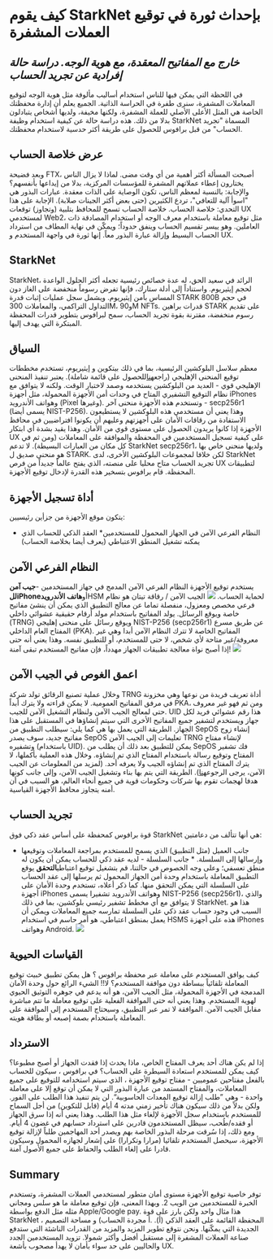 # كيف يقوم StarkNet بإحداث ثورة في توقيع العملات المشفرة
## *خارج مع المفاتيح المعقدة، مع هوية الوجه. دراسة حالة إفرادية عن تجريد الحساب*
في اللحظة التي يمكن فيها للناس استخدام أساليب مألوفة مثل هوية الوجه لتوقيع المعاملات المشفرة، سنرى طفرة في الحراسة الذاتية. الجميع يعلم أن إدارة محفظتك الخاصة هي المثل الأعلى الأصلي للعملة المشفرة، ولكنها مخيفة، ولديها أشخاص يتبادلون بدلا من ذلك. هذه دراسة حالة عن كيفية استخدام وظيفة StarkNet المسماة "تجريد الحساب" من قبل برافوس للحصول على طريقة أكثر حدسية لاستخدام محفظتك.
## عرض خلاصة الحساب
وبعد فضيحة FTX، أصبحت المسألة أكثر أهمية من أي وقت مضى. لماذا لا يزال الناس يختارون إعطاء عملاتهم المشفرة للمؤسسات المركزية، بدلا من إيداعها بأنفسهم؟ والإجابة: بالنسبة لمعظم الناس، تكون الوصاية على الذات معقدة. عبارات البذور هي "اسوأ آلية للتعافي"، تردع الكثيرين (حتى بعض أكثر الجينات صلابة). الإجابة على هذا التحدي: خلاصة الحساب. خلاصة الحساب تسمح للمحافظ بتلبية (وتجاوز) توقعات UX لمستخدمي Web2، مثل توقيع معاملة باستخدام معرف الوجه أو استخدام المصادقة ذات العاملين. وهو ييسر تقسيم الحساب وينفق حدوداً؛ ويمكّن في نهاية المطاف من استرداد الحساب البسيط وإزالة عبارة البذور معاً. إنها ثورة في واجهة المستخدم و UX.
## StarkNet
StarkNet، الرائد في سعيد الحق، له عدة خصائص رئيسية تجعله أكثر الحلول الواعدة لحجم إيثيريوم. واستناداً إلى أدلة ستارك، فإنها تفرض رسوماً منخفضة على الغاز دون المساس بأمن إيثيريوم. ويشمل سجل عمليات إثبات قدرة STARK 800B في حجم التداول التراكمي، والمعاملات 300M، و90M NFTs. قدرات براهين STARK على تقديم رسوم منخفضة، مقترنة بقوة تجريد الحساب، سمح لبرافوس بتطوير قدرات المحفظة المبتكرة التي يهدف إليها.
## السياق
معظم سلاسل البلوكشين الرئيسية، بما في ذلك بيتكوين و إيثيريوم، تستخدم مخططات توقيع المنحنى الإهليجي (راجع[هنا](http://ethanfast.com/top-crypto.html)للحصول على قائمة شاملة). يعتبر تنفيذ المنحنى الإهليجي قوي - العديد من البلوكشين يستخدمه وصمد لاختبار الوقت. ولكنه لا يتوافق مع نظام التوقيع التشفيري المتاح في وحدات أمن الأجهزة المحمولة، مثل أجهزة iPhones وهواتف الأندرويد (Pixel وغيرها). وتستخدم هذه الأجهزة منحنى آخر - secp256r1 (يسمى أيضا NIST-P256). وهذا يعني أن مستخدمي هذه البلوكشين لا يستطيعون الاستفادة من رقاقات الأمان على أجهزتهم وعليهم أن يكونوا افتراضيين في محافظ الأجهزة إذا كانوا يريدون الحصول على مستوى قوي من الأمان. وهذا يقيد بشدة أي ابتكار UX على كيفية تسجيل المستخدمين في المحفظة والموافقة على المعاملات (ومن ثم في كل مكان من العبارات البسيطة). لا تدعم StarkNet secp256r1، ولديها منحنى خاص بها هو منحنى صديق ل STARK. لكن خلافا لمجموعات البلوكشين الأخرى، لدى StarkNet تجريد الحساب متاح محليا على منصته، الذي يفتح عالماً جديداً من فرص UX لتطبيقات المحفظة. قام برافوس بتسخير هذه القدرة لإدخال توقيع الأجهزة.
## أداة تسجيل الأجهزة
يتكون موقع الأجهزة من جزأين رئيسيين:
* النظام الفرعي الآمن في الجهاز المحمول للمستخدمين* العقد الذكي للحساب الذي يمكنه تشغيل المنطق الاعتباطي (يعرف أيضا بخلاصة الحساب)
## النظام الفرعي الآمن
يستخدم توقيع الأجهزة النظام الفرعي الآمن المدمج في جهاز المستخدمين -**جيب آمن للiPhone**أو**هاتف الأندرويد**HSM لحماية الحساب. ![](https://miro.medium.com/max/1400/0*EPm8q10ykvFGnvcv) الجيب الآمن / رقاقة تيتان هو نظام فرعي مخصص ومعزول، منفصلة تماما عن معالج التطبيق الذي يمكن أن ينشئ مفاتيح خاصة ويوقع الرسائل. يولد المفاتيح باستخدام مولد أرقام حقيقية عشوائي داخلي (TRNG) ويوقع رسائل على منحنى إهليجي NIST-P256 (secp256r1) عن طريق مسرع المفتاح العام الداخلي (PKA). المفاتيح الخاصة لا تترك النظام الآمن أبدا وهي غير معروفة/غير متاحة لأي شخص، لا حتى للمستخدم، أو للتطبيق نفسه. وهذا يعني أنه حتى إذا أصبح نواة معالجة تطبيقات الجهاز مهدداً، فإن مفاتيح المستخدم تبقى آمنة! ![](https://miro.medium.com/max/1400/0*yHJ--fK8keNdTci8)
## اعمق الغوص في الجيب الآمن
وخلال عملية تصنيع الرقائق تولد شركة TRNG أداة تعريف فريدة من نوعها وهي مخزونة في مرفق المفاتيح العمومية. لا يمكن قراءته ولا يترك أبداً PKA، ومن ثم فهو غير معروف حتى لمعالج الجيب الآمن ولنظام التشغيل الآمن للجيب. UID هذا رقم عشوائي فريد لكل جهاز ويستخدم لتشفير جميع المفاتيح الأخرى التي سيتم إنشاؤها في المستقبل على هذا الجهاز. الطريقة التي يعمل بها هي كما يلي: سيطلب التطبيق من SepOS إنشاء زوج مفاتيح جديد، سوف يصدر SepOS تعليمات إلى الجيب الآمن TRNG لإنشاء مفتاح وتشفيره (باستخدام UID). يمكن للتطبيق بعد ذلك أن يطلب من SepOS فك تشفير المفتاح وتوقيع رسالة باستخدام المفتاح الذي تم إنشاؤه. وخلال هذه العملية بأكملها، لا يترك المفتاح الذي تم إنشاؤه الجيب ولا يعرفه أحد. (لمزيد من المعلومات عن الجيب الآمن، يرجى الرجوع[هنا](https://support.apple.com/en-il/guide/security/sec59b0b31ff/web)). الطريقة التي يتم بها بناء وتشغيل الجيب الآمن، وإلى جانب كونها هدفا لهجمات تقوم بها شركات وحكومات قوية في جميع أنحاء العالم، هو السبب في أن أمنه يتجاوز محافظ الأجهزة القياسية.
## تجريد الحساب
قوة برافوس كمحفظة على أساس عقد ذكي فوق StarkNet هي أنها تتألف من دعامتين:
* جانب العميل (مثل التطبيق) الذي يسمح للمستخدم بمراجعة المعاملات وتوقيعها وإرسالها إلى السلسلة. * جانب السلسلة - لديه عقد ذكي للحساب يمكن أن يكون له منطق تعسفي؛ وعلى وجه الخصوص في حالتنا، قم بتشغيل توقيع اعتباطي**التحقق** يوقع التطبيق المعاملة باستخدام وحدة أمن الجهاز المحمول ثم يرسلها إلى عقد الحساب على السلسلة التي يمكن التحقق منها. كما ذكر أعلاه، تستخدم وحدة الأمان على أجهزة iPhones وهواتف الأندرويد تشفيرا يسمى NIST-P256 (secp256r1)، والذي لا يتوافق مع أي مخطط تشفير رئيسي بلوكشين، بما في ذلك StarkNet. هذا هو السبب في وجود حساب عقد ذكي على السلسلة تمارسه جميع المعاملات ويمكن أن يعمل بمنطق اعتباطي، هو أمر حاسم في استخدام HSMS هذه على أجهزة iPhones وهواتف Android. ![](https://miro.medium.com/max/1400/0*1gItqYMJgmpu_fXc)
## القياسات الحيوية
كيف يوافق المستخدم على معاملة عبر محفظة برافوس ؟ هل يمكن تطبيق خبيث توقيع المعاملة تلقائياً ببساطة دون موافقة المستخدم؟ لا!! الشيء الرائع حول وحدة الأمان المدمجة في الأجهزة المحمولة، مثل الجيب الآمن، هو أنه يدعم في جوهره التوثيق الحيوي لهوية المستخدم. وهذا يعني أنه حتى الموافقة الفعلية على توقيع معاملة ما تتم مباشرة مقابل الجيب الآمن. الموافقة لا تمر عبر التطبيق، وسيحتاج المستخدم إلى الموافقة على المعاملة باستخدام بصمة إصبعه أو بطاقة هويته.
## الاسترداد
إذا لم يكن هناك أحد يعرف المفتاح الخاص، ماذا يحدث إذا فقدت الجهاز أو أصبح مطبوعا؟ كيف يمكن للمستخدم استعادة السيطرة على الحساب؟ في برافوس ، سيكون للحساب بالفعل مفتاحين عموميين - مفتاح توقيع الأجهزة ، الذي سيتم استخدامه للتوقيع على جميع المعاملات، والمفتاح المستمد من عبارة البذور التي لا يمكن أن توقع إلا على معاملة واحدة - وهي ”طلب إزالة توقيع المعدات الحاسوبية“. لن يتم تنفيذ هذا الطلب على الفور. ولكن بدلاً من ذلك سيكون هناك تأخير زمني مدته 4 أيام (قابل للتكوين) من أجل السماح للمستخدم باستخدام سجل الأجهزة لإلغاء مثل هذا الطلب. وهذا يعني أنه إذا سرق الجهاز أو فقده/طُحب، سيظل المستخدمون قادرين على استرداد حسابهم في غضون 4 أيام. ومع ذلك، إذا سُرقت مرحلة البذور الخاصة بهم ويصدر أحد المهاجمين طلباً لإزالة توقيع الأجهزة، سيحصل المستخدم تلقائيا (مرارا وتكرارا) على إشعار لجهازه المحمول وسيكون قادرا على إلغاء الطلب والحفاظ على جميع الأصول آمنة.
## Summary
توفر خاصية توقيع الأجهزة مستوى أمان متطور لمستخدمي العملات المشفرة، وتستخدم الخبرة للمستخدمين من الويب 2. وبهذا المعنى، فإن توقيع معاملة ما هو سلس ومجاني مثله مثل الدفع بواسطة Apple/Google pay. هذا مثال واحد ولكن بارز على قوة StarkNet ، المحفظة القائمة على العقد الذكي (أ). .أ مجردة الحساب) و مساحة التصميم الجديدة التي يمكّنها. ونحن نتوقع تطوير المزيد والمزيد من القدرات الناشئة التي ستدفع صناعة العملات المشفرة إلى مستقبل أفضل وأكثر شمولا. تزويد المستخدمين الجدد والحاليين على حد سواء بأمان لا يهدأ مصحوب بأشعة UX.